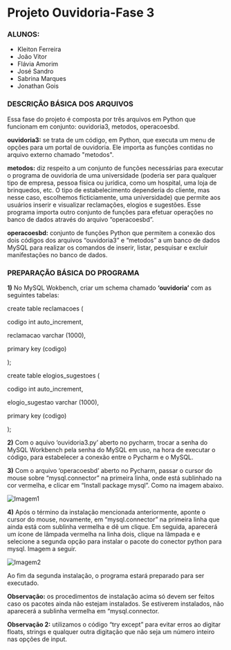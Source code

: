 # Projeto Ouvidoria-Fase 3

### ALUNOS:

- Kleiton Ferreira
- João Vitor
- Flávia Amorim
- José Sandro 
- Sabrina Marques
- Jonathan Gois

### DESCRIÇÃO BÁSICA DOS ARQUIVOS

Essa fase do projeto é composta por três arquivos em Python que funcionam em conjunto: ouvidoria3, metodos, operacoesbd.

 **ouvidoria3:** se trata de um código, em Python, que executa um menu de opções para um portal de ouvidoria. Ele importa as funções contidas no arquivo externo chamado "metodos".

**metodos:** diz respeito a um conjunto de funções necessárias para executar o programa de ouvidoria de uma universidade (poderia ser para qualquer tipo de empresa, pessoa física ou jurídica, como um hospital, uma loja de brinquedos, etc. O tipo de estabelecimento dependeria do cliente, mas nesse caso, escolhemos ficticiamente, uma universidade) que permite aos usuários inserir e visualizar reclamações, elogios e sugestões. Esse programa importa outro conjunto de funções para efetuar operações no banco de dados através do arquivo “operacoesbd”.
 
**operacoesbd:** conjunto de funções Python que permitem a conexão dos dois códigos dos arquivos “ouvidoria3” e “metodos” a um banco de dados MySQL para realizar os comandos de inserir, listar, pesquisar e excluir manifestações no banco de dados.


### PREPARAÇÃO BÁSICA DO PROGRAMA

**1)** No MySQL Wokbench, criar  um schema chamado **‘ouvidoria’** com as seguintes tabelas:

create table reclamacoes (

codigo int auto_increment,

reclamacao varchar (1000),

primary key (codigo)

);

create table elogios_sugestoes (

codigo int auto_increment,

elogio_sugestao varchar (1000),

primary key (codigo)

);

**2)** Com o aquivo ‘ouvidoria3.py’ aberto no pycharm, trocar a senha do MySQL Workbench pela senha do MySQL em uso, na hora de executar o código, para estabelecer a conexão entre o Pycharm e o MySQL.

**3)** Com o arquivo ‘operacoesbd’ aberto no Pycharm, passar o cursor do mouse sobre “mysql.connector” na primeira linha, onde está sublinhado na cor vermelha, e clicar em  “Install package mysql”. Como na imagem abaixo.

![Imagem1](https://user-images.githubusercontent.com/127905306/231015356-09ad1c2a-b2fe-4e76-a29b-b3622eeecc61.png)

**4)** Após o término da instalação mencionada anteriormente, aponte o cursor do mouse, novamente, em “mysql.connector” na primeira linha que ainda está com sublinha vermelha e dê um clique. Em seguida, aparecerá um ícone de lâmpada vermelha na linha dois, clique na lâmpada e e selecione a segunda opção para instalar o pacote do conector python para mysql. Imagem a seguir.

![Imagem2](https://user-images.githubusercontent.com/127905306/231015996-30988d21-f96f-4007-83ba-48b40d79c3ff.png)

Ao fim da segunda instalação, o programa estará preparado para ser executado.

**Observação:** os procedimentos de instalação acima só devem ser feitos caso os pacotes ainda não estejam instalados. Se estiverem instalados, não aparecerá a sublinha vermelha em “mysql.connector.

**Observação 2:** utilizamos o código “try except” para evitar erros ao digitar floats, strings e qualquer outra digitação que não seja um número inteiro nas opções de input.

